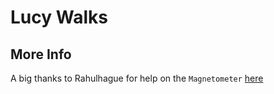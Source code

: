 # Lucy Walks


## More Info
A big thanks to Rahulhague for help on the `Magnetometer`
[here](https://github.com/rahulhaque)

